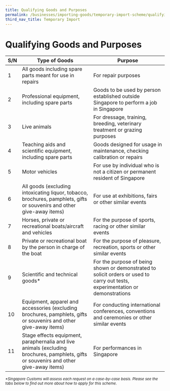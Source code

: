 ```yaml
---
title: Qualifying Goods and Purposes
permalink: /businesses/importing-goods/temporary-import-scheme/qualifying-goods-and-purposes
third_nav_title: Temporary Import 
---
```


# Qualifying Goods and Purposes

| **S/N** | **Type of Goods** | **Purpose** |
|--|--|--|
| 1 | All goods including spare parts meant for use in repairs | For repair purposes |
| 2 | Professional equipment, including spare parts | Goods to be used by person established outside Singapore to perform a job in Singapore |
| 3 | Live animals | For dressage, training, breeding, veterinary treatment or grazing purposes |
| 4 | Teaching aids and scientific equipment, including spare parts | Goods designed for usage in maintenance, checking calibration or repairs |
| 5 | Motor vehicles | For use by individual who is not a citizen or permanent resident of Singapore |
| 6 | All goods (excluding intoxicating liquor, tobacco, brochures, pamphlets, gifts or souvenirs and other give-away items) | For use at exhibitions, fairs or other similar events |
| 7 | Horses, private or recreational boats/aircraft and vehicles | For the purpose of sports, racing or other similar events |
| 8 | Private or recreational boat by the person in charge of the boat | For the purpose of pleasure, recreation, sports or other similar events |
| 9 | Scientific and technical goods* |  For the purpose of being shown or demonstrated to solicit orders or used to carry out tests, experimentation or demonstrations |
| 10 | Equipment, apparel and accessories (excluding brochures, pamphlets, gifts or souvenirs and other give-away items) | For conducting international conferences, conventions and ceremonies or other similar events |
| 11 | Stage effects equipment, paraphernalia and live animals (excluding brochures, pamphlets, gifts or souvenirs and other give-away items) | For performances in Singapore |

<sup> _*Singapore Customs will assess each request on a case-by-case basis. Please see the tabs below to find out more about how to apply for this scheme._
